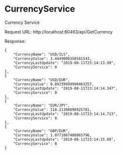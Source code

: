 # CurrencyService
Currency Service

  Request URL: http://localhost:60463/api/GetCurrency

  Response: 
         
 
    {
        "CurrencyName": "USD/ILS",
        "CurrencyValue": 3.4449000358581543,
        "CurrencyLastUpdate": "2019-08-11T23:14:13.99",
        "CurrencyService": 0
    },
    {
        "CurrencyName": "USD/EUR",
        "CurrencyValue": 0.89259999990463257,
        "CurrencyLastUpdate": "2019-08-11T23:14:14.347",
        "CurrencyService": 0
    },
    {
        "CurrencyName": "EUR/JPY",
        "CurrencyValue": 118.21308898925781,
        "CurrencyLastUpdate": "2019-08-11T23:14:14.713",
        "CurrencyService": 0
    },
    {
        "CurrencyName": "GBP/EUR",
        "CurrencyValue": 1.0771087408065796,
        "CurrencyLastUpdate": "2019-08-11T23:14:15.08",
        "CurrencyService": 0
    }
 
